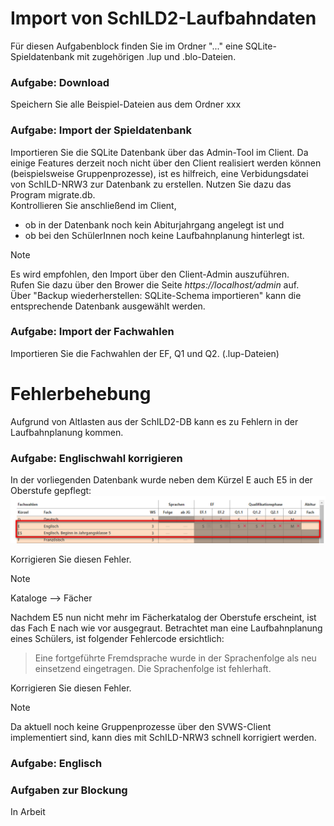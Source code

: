 # Import von SchILD2-Laufbahndaten

Für diesen Aufgabenblock finden Sie im Ordner "..." eine SQLite-Spieldatenbank mit zugehörigen .lup und .blo-Dateien.

### Aufgabe: Download
Speichern Sie alle Beispiel-Dateien aus dem Ordner xxx 

### Aufgabe: Import der Spieldatenbank
Importieren Sie die SQLite Datenbank über das Admin-Tool im Client. Da einige Features derzeit noch nicht über den Client realisiert werden können (beispielsweise Gruppenprozesse), ist es hilfreich, eine Verbidungsdatei von SchILD-NRW3 zur Datenbank zu erstellen. Nutzen Sie dazu das Program migrate.db.    
Kontrollieren Sie anschließend im Client, 
+ ob in der Datenbank noch kein Abiturjahrgang angelegt ist und
+ ob bei den SchülerInnen noch keine Laufbahnplanung hinterlegt ist.

> [!NOTE]
> Es wird empfohlen, den Import über den Client-Admin auszuführen.  
> Rufen Sie dazu über den Brower die Seite *https://localhost/admin* auf.  
> Über "Backup wiederherstellen: SQLite-Schema importieren" kann die entsprechende Datenbank ausgewählt werden.

### Aufgabe: Import der Fachwahlen
Importieren Sie die Fachwahlen der EF, Q1 und Q2. (.lup-Dateien)

# Fehlerbehebung
Aufgrund von Altlasten aus der SchILD2-DB kann es zu Fehlern in der Laufbahnplanung kommen. 

### Aufgabe: Englischwahl korrigieren
In der vorliegenden Datenbank wurde neben dem Kürzel E auch E5 in der Oberstufe gepflegt:
![Englisch in der Oberstufe](./graphics/Schulungsmaterial_LeistungsdatenS2_LupImport_E5.png)

Korrigieren Sie diesen Fehler.
> [!NOTE]
> Kataloge --> Fächer

Nachdem E5 nun nicht mehr im Fächerkatalog der Oberstufe erscheint, ist das Fach E nach wie vor ausgegraut. Betrachtet man eine Laufbahnplanung eines Schülers, ist folgender Fehlercode ersichtlich:   
> Eine fortgeführte Fremdsprache wurde in der Sprachenfolge als neu einsetzend eingetragen. Die Sprachenfolge ist fehlerhaft.

Korrigieren Sie diesen Fehler.
> [!NOTE]
> Da aktuell noch keine Gruppenprozesse über den SVWS-Client implementiert sind, kann dies mit SchILD-NRW3 schnell korrigiert werden.
### Aufgabe: Englisch 


### Aufgaben zur Blockung
In Arbeit
